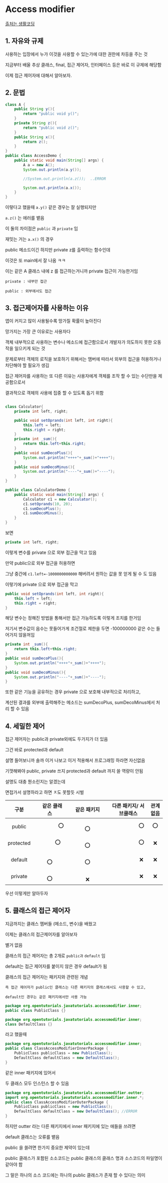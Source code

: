 # Access modifier

[출처는 생활코딩](https://opentutorials.org/course/1223/6061)

## 1. 자유와 규제

사용하는 입장에서 누가 이것을 사용할 수 있는가에 대한 권한에 차등을 주는 것

지금부터 배울 추상 클래스, final, 접근 제어자, 인터페이스 등은 바로 이 규제에 해당함

이제 접근 제어자에 대해서 알아보자.

## 2. 문법

```java
class A {
    public String y(){
        return "public void y()";
    }
    private String z(){
        return "public void z()";
    }
    public String x(){
        return z();
    }
}
public class AccessDemo {
    public static void main(String[] args) {
        A a = new A();
        System.out.println(a.y());

        //System.out.println(a.z());  ..ERROR

        System.out.println(a.x());
    }
}
```

이렇다고 했을때 `a.y()` 같은 경우는 잘 실행되지만

`a.z()` 는 에러를 뱉음

이 둘의 차이점은 `public` 과 `private` 임

재밋는 거는 `a.x()` 의 경우

public 메소드이긴 하지만 private z를 출력하는 함수인데

이것은 또 main에서 잘 나옴 ㅋㅋ

이는 같은 A 클래스 내에 z 를 접근하는거니까 private 접근이 가능한거임

    private : 내부만 접근

    public : 외부에서도 접근

## 3. 접근제어자를 사용하는 이유

앱이 커지고 많이 사용될수록 망가질 확률이 높아진다

망가지는 가장 큰 이유로는 사용자다

객체 내부적으로 사용하는 변수나 메소드에 접근함으로서 개발자가 의도하지 못한 오동작을 일으키게 되는 것

문제로부터 객체의 로직을 보호하기 위해서는 맴버에 따라서 외부의 접근을 허용하거나 차단해야 할 필요가 생김

접근 제어자를 사용하는 또 다른 이유는 사용자에게 객체를 조작 할 수 있는 수단만을 제공함으로서

결과적으로 객체의 사용에 집중 할 수 있도록 돕기 위함

```java

class Calculator{
    private int left, right;

    public void setOprands(int left, int right){
        this.left = left;
        this.right = right;
    }
    private int _sum(){
        return this.left+this.right;
    }
    public void sumDecoPlus(){
        System.out.println("++++"+_sum()+"++++");
    }
    public void sumDecoMinus(){
        System.out.println("----"+_sum()+"----");
    }
}

public class CalculatorDemo {
    public static void main(String[] args) {
        Calculator c1 = new Calculator();
        c1.setOprands(10, 20);
        c1.sumDecoPlus();
        c1.sumDecoMinus();
    }
}
```

보면

```java
private int left, right;
```

이렇게 변수를 private 으로 외부 접근을 막고 있음

만약 public으로 외부 접근을 허용하면

그냥 중간에 `c1.left=-1000000000000` 해버려서 원하는 값을 못 얻게 될 수 도 있음

이렇기에 private 으로 외부 접근을 막고

```java
public void setOprands(int left, int right){
    this.left = left;
    this.right = right;
}
```

해당 변수는 정해진 방법을 통해서만 접근 가능하도록 이렇게 조치를 한거임

저기서 변수값이 음수는 못들어가게 조건절로 제한을 두면 -100000000 같은 수는 들어가지 않을꺼임

```java
private int _sum(){
    return this.left+this.right;
}
public void sumDecoPlus(){
    System.out.println("++++"+_sum()+"++++");
}
public void sumDecoMinus(){
    System.out.println("----"+_sum()+"----");
}
```

또한 같은 기능을 공유하는 경우 private 으로 보호해 내부적으로 처리하고,

계산된 결과를 외부에 출력해주는 메소드는 sumDecoPlus, sumDecoMinus에서 처리 할 수 있음

## 4. 세밀한 제어

접근 제어자는 public과 private외에도 두가지가 더 있음

그건 바로 protected과 default

설명 들어보니까 솔까 이거 나보고 이거 적용해서 프로그래밍 하라면 자신없음

기껏해봐야 public, private 쓰지 protected과 default 까지 쓸 역량이 안됨

설명도 대충 뭔소린지는 알겠는데

면접가서 설명하라고 하면 ㅈ도 못할듯 시벌

| 구분　　  | 　같은 클래스　 |   같은 패키지　   | 다른 패키지/ 서브클래스 | 관계없음 |
| :-------: | :-------------: | :---------------: | :---------------------: | :------: |
|  public   |  　 　　　 ⭕   | 　　　　　　　 ⭕ |      　　　　　 ⭕      |    ⭕    |
| protected |    　　　 ⭕    | 　　　　　　　 ⭕ |      　　　　　 ⭕      |    ❌    |
|  default  |  　　　　　 ⭕  | 　　　　　　　 ⭕ |      　　　　　 ❌      |    ❌    |
|  private  |  　　　　　 ⭕  | 　　　　　　　 ❌ |      　　　　　 ❌      |    ❌    |

우선 이렇게만 알아두자

## 5. 클래스의 접근 제어자

지금까지는 클래스 멤버들 (메소드, 변수)을 배웠고

이제는 클래스의 접근제어자를 알아보자

별거 없음

클래스의 접근 제어자는 총 2개로 `public과` `default` 임

default는 접근 제어자를 붙이지 않은 경우 default가 됨

클래스의 접근 제어자는 패키지와 관련된 개념

    즉 접근 제어자가 public인 클래스는 다른 패키지의 클래스에서도 사용할 수 있고,

    default인 경우는 같은 패키지에서만 사용 가능

```java
package org.opentutorials.javatutorials.accessmodifier.inner;
public class PublicClass {}
```

```java
package org.opentutorials.javatutorials.accessmodifier.inner;
class DefaultClass {}
```

라고 했을때

```java
package org.opentutorials.javatutorials.accessmodifier.inner;
public class ClassAccessModifierInnerPackage {
    PublicClass publicClass = new PublicClass();
    DefaultClass defaultClass = new DefaultClass();
}
```

같은 inner 패키지에 있어서

두 클래스 모두 인스턴스 할 수 있음

```java
package org.opentutorials.javatutorials.accessmodifier.outter;
import org.opentutorials.javatutorials.accessmodifier.inner.*;
public class ClassAccessModifierOuterPackage {
    PublicClass publicClass = new PublicClass();
    DefaultClass defaultClass = new DefaultClass(); //ERROR
}
```

하지만 outter 라는 다른 패키지에서 inner 패키지에 있는 애들을 쓰려면

default 클래스는 오류를 뱉음

public 을 쓸려면 한가지 중요한 제약이 있는데

public 클래스가 포함된 소소코드는 public 클래스의 클래스 명과 소스코드의 파일명이 같아야 함

그 말은 하나의 소스 코드에는 하나의 public 클래스가 존재 할 수 있다는 의미
